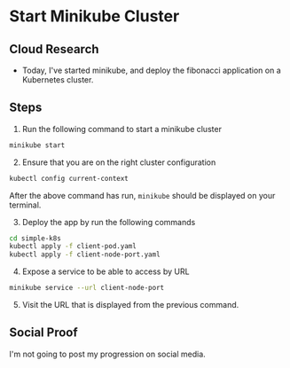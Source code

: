 # Start Minikube Cluster

## Cloud Research
- Today, I've started minikube, and deploy the fibonacci application on a Kubernetes cluster.

## __Steps__
1. Run the following command to start a minikube cluster
```sh
minikube start
```
2. Ensure that you are on the right cluster configuration
```sh
kubectl config current-context
```
After the above command has run, `minikube` should be displayed on your terminal.

3. Deploy the app by run the following commands
```sh
cd simple-k8s
kubectl apply -f client-pod.yaml
kubectl apply -f client-node-port.yaml
```

4. Expose a service to be able to access by URL
```sh
minikube service --url client-node-port
```

5. Visit the URL that is displayed from the previous command.

## Social Proof
I'm not going to post my progression on social media.
